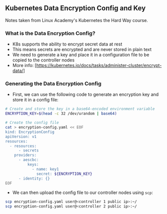 ## Kubernetes Data Encryption Config and Key
Notes taken from Linux Academy's Kubernetes the Hard Way course.

### What is the Data Encryption Config?
* K8s supports the ability to encrypt secret data at rest
* This means secrets are encrypted and are never stored in plain text
* We need to generate a key and place it in a configuration file to be copied to the controller nodes
* More info: [https://kubernetes.io/docs/tasks/administer-cluster/encrypt-data/]

### Generating the Data Encryption Config
* First, we can use the following code to generate an encryption key and store it in a config file:
```bash
# Create and store the key in a base64-encoded environment variable
ENCRYPTION_KEY=$(head -c 32 /dev/urandom | base64)

# Create the config file
cat > encryption-config.yaml << EOF
kind: EncryptionConfig
apiVersion: v1
resources:
  - resources:
      - secrets
    providers:
      - aescbc:
          keys:
            - name: key1
              secret: ${ENCRYPTION_KEY}
      - identity: {}
EOF
```
* We can then upload the config file to our controller nodes using `scp`:
```bash
scp encryption-config.yaml user@<controller 1 public ip>:~/
scp encryption-config.yaml user@<controller 2 public ip>:~/
```